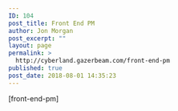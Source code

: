 ```yaml
---
ID: 104
post_title: Front End PM
author: Jon Morgan
post_excerpt: ""
layout: page
permalink: >
  http://cyberland.gazerbeam.com/front-end-pm
published: true
post_date: 2018-08-01 14:35:23
---
```

[front-end-pm]